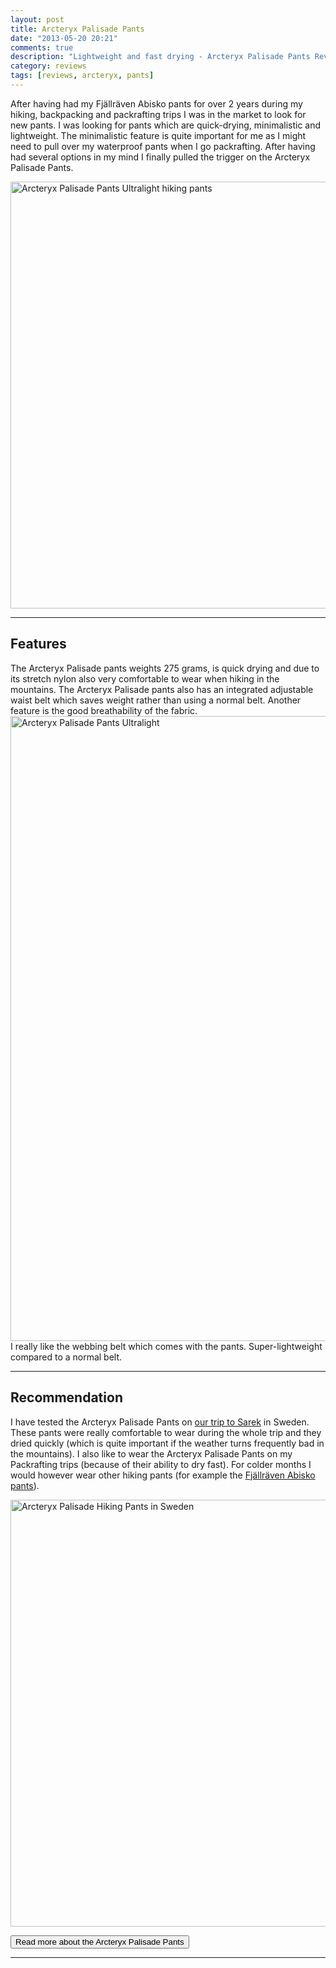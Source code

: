 ```yaml
---
layout: post
title: Arcteryx Palisade Pants
date: "2013-05-20 20:21"
comments: true
description: "Lightweight and fast drying - Arcteryx Palisade Pants Review"
category: reviews
tags: [reviews, arcteryx, pants]
---
```


After having had my Fj&auml;llr&auml;ven Abisko pants for over 2 years during my hiking, backpacking and packrafting trips I was in the market to look for new pants. I was looking for pants which are quick-drying, minimalistic and lightweight. The minimalistic feature is quite important for me as I might need to pull over my waterproof pants when I go packrafting. After having had several options in my mind I finally pulled the trigger on the Arcteryx Palisade Pants.
   
<a href="https://www.flickr.com/photos/90204224@N07/8758780310" title="Arcteryx Palisade Pants"><img src="https://farm6.staticflickr.com/5343/8758780310_499eaf5e63_b.jpg" width="1024" height="683" alt="Arcteryx Palisade Pants Ultralight hiking pants"></a>

---

## Features
The Arcteryx Palisade pants weights 275 grams, is quick drying and due to its stretch nylon also very comfortable to wear when hiking in the mountains. The Arcteryx Palisade pants also has an integrated adjustable waist belt which saves weight rather than using a normal belt. Another feature is the good breathability of the fabric.
<img src="http://farm4.staticflickr.com/3679/8757653835_3d3ffb527e_c.jpg" width="1000" alt="Arcteryx Palisade Pants Ultralight">
I really like the webbing belt which comes with the pants. Super-lightweight compared to a normal belt.

---

## Recommendation
I have tested the Arcteryx Palisade Pants on <a href="http://hikeventures.com/hiking-and-packrafting-in-sarek-day-1/" target="_self">our trip to Sarek</a> in Sweden. These pants were really comfortable to wear during the whole trip and they dried quickly (which is quite important if the weather turns frequently bad in the mountains). I also like to wear the Arcteryx Palisade Pants on my Packrafting trips (because of their ability to dry fast). For colder months I would however wear other hiking pants (for example the <a href="http://amzn.to/1BL1ph3">Fjällräven Abisko pants</a>).
    
<a href="https://www.flickr.com/photos/90204224@N07/14180924087"><img src="https://farm3.staticflickr.com/2934/14180924087_43b2a78a7c_b.jpg" width="1024" height="683" alt="Arcteryx Palisade Hiking Pants in Sweden"></a>


<a href="http://www.backcountry.com/arcteryx-palisade-pant-mens"><button type="button" class="btn btn-danger">Read more about the Arcteryx Palisade Pants</button></a>

---

<script type="text/javascript">
amzn_assoc_placement = "adunit0";
amzn_assoc_search_bar = "false";
amzn_assoc_tracking_id = "hikeve-20";
amzn_assoc_search_bar_position = "top";
amzn_assoc_ad_mode = "search";
amzn_assoc_ad_type = "smart";
amzn_assoc_marketplace = "amazon";
amzn_assoc_region = "US";
amzn_assoc_title = "Hiking Pants Suggestions";
amzn_assoc_default_search_phrase = "arcteryx hiking pants";
amzn_assoc_default_category = "All";
amzn_assoc_linkid = "d0f44bf67133aaf87e8a18d1fe87ceb7";
</script>
<script src="//z-na.amazon-adsystem.com/widgets/onejs?MarketPlace=US"></script>
